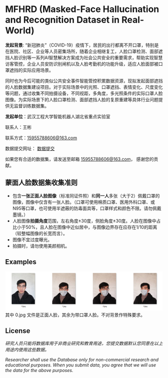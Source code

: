 # MFHRD (Masked-Face Hallucination and Recognition Dataset in Real-World)

**发起背景**: “新冠肺炎”（COVID-19）疫情下，居民的出行都离不开口罩，特别是在医院、社区、企业等人员密集场所，随着企业相继复工，人脸口罩检测、面部遮挡人脸识别等一系列AI智慧解决方案成为社会公共安全的重要需求，帮助实现智慧访客管控，企业人员安防识别闸机以及人脸考勤机的功能升级，适应人脸面部被口罩遮挡的实际应用场景。

同时也为今后可能的类似公共安全事件智能管控积累数据资源，现拟发起面部遮挡的人脸数据集建设项目。对于实际场景中的光照、口罩遮挡、表情变化、尺度变化等问题，通过收集不同拍摄设备，不同视距，多角度，多光照条件的实际口罩人脸图像。为实际场景下的人脸口罩检测、面部遮挡人脸的复原重建等具体行业问题提供无监督训练数据集。

**发起单位**：武汉工程大学智能机器人湖北省重点实验室

联系人：王彬

联系方式：15955788606@163.com

数据提交网址： [数据提交](http://47.111.93.62:8080/worksystem/html/page/masked-face/Add.html)

如果您有合适的数据集，请发送至邮箱 15955788606@163.com， 感谢您的贡献。

## 蒙面人脸数据集收集准则

- 包含**一张正面人脸图像**（标准同证件照）和**同一人**多张（大于2）佩戴口罩的图像，图像中仅含有一张人脸。（口罩可使用棉质口罩、医用外科口罩、或N95等口罩，也可使用半遮蔽的防毒面具等，口罩样式和颜色不限。请勿佩戴墨镜。）
- 人脸图像**拍摄角度**范围，左右角度±30度，侧脸角度±30度。人脸在图像中占比小于50%，且人脸在图像中近似居中，与图像边界存在应存在1/10的距离（较整幅图像的长宽而言）。
- 图像不宜过度曝光。
- 拍摄时，请勿使用美颜相机。

## Examples

![example](examples.png)  
其中 0.jpg 文件是正面人脸，其余为带口罩人脸。不对背景作特殊要求。

## License

*研究人员只能将数据库用于非商业研究和教育用途，您提交数据默认您同意在以上用途内使用这些数据。*

*Researcher shall use the Database only for non-commercial research and educational purposes. When you submit data, you agree that we will use the data for the above purposes.*
